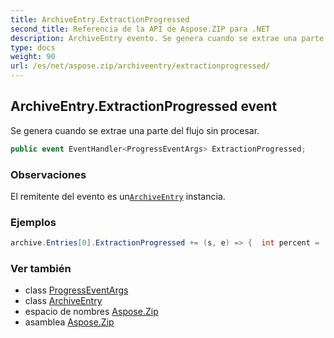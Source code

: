 ```yaml
---
title: ArchiveEntry.ExtractionProgressed
second_title: Referencia de la API de Aspose.ZIP para .NET
description: ArchiveEntry evento. Se genera cuando se extrae una parte del flujo sin procesar.
type: docs
weight: 90
url: /es/net/aspose.zip/archiveentry/extractionprogressed/
---
```

## ArchiveEntry.ExtractionProgressed event

Se genera cuando se extrae una parte del flujo sin procesar.

```csharp
public event EventHandler<ProgressEventArgs> ExtractionProgressed;
```

### Observaciones

El remitente del evento es un[`ArchiveEntry`](../) instancia.

### Ejemplos

```csharp
archive.Entries[0].ExtractionProgressed += (s, e) => {  int percent = (int)((100 * e.ProceededBytes) / ((ArchiveEntry)s).UncompressedSize); };
```

### Ver también

* class [ProgressEventArgs](../../progresseventargs/)
* class [ArchiveEntry](../)
* espacio de nombres [Aspose.Zip](../../archiveentry/)
* asamblea [Aspose.Zip](../../../)


